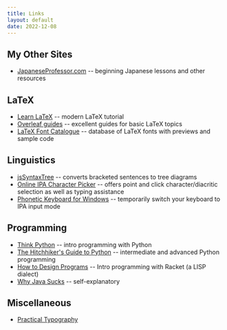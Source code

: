 ```yaml
---
title: Links
layout: default
date: 2022-12-08
---
```


## My Other Sites

* [JapaneseProfessor.com](https://www.japaneseprofessor.com) -- beginning Japanese lessons and other resources


## LaTeX

* [Learn LaTeX](https://www.learnlatex.org/en/) -- modern LaTeX tutorial
* [Overleaf guides](https://overleaf.com/learn) -- excellent guides for basic LaTeX topics
* [LaTeX Font Catalogue](https://www.tug.org/FontCatalogue/) -- database of LaTeX fonts with previews and sample code


## Linguistics

* [jsSyntaxTree](https://ironcreek.net/syntaxtree/) -- converts bracketed sentences to tree diagrams
* [Online IPA Character Picker](https://r12a.github.io/pickers/ipa/) -- offers point and click character/diacritic selection as well as typing assistance
* [Phonetic Keyboard for Windows](https://www.phon.ucl.ac.uk/resource/phonetics/) -- temporarily switch your keyboard to IPA input mode


## Programming

- [Think Python](https://greenteapress.com/wp/think-python-2e/) -- intro programming with Python
- [The Hitchhiker's Guide to Python](https://docs.python-guide.org/) -- intermediate and advanced Python programming
- [How to Design Programs](http://htdp.org/) -- Intro programming with Racket (a LISP dialect)
- [Why Java Sucks](https://tech.jonathangardner.net/wiki/Why_Java_Sucks) -- self-explanatory


## Miscellaneous

- [Practical Typography](https://practicaltypography.com/)
